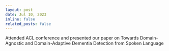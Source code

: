 ```yaml
---
layout: post
date: Jul 10, 2023
inline: false
related_posts: false
---
```


Attended ACL conference and presented our paper on Towards Domain-Agnostic and Domain-Adaptive Dementia Detection from Spoken Language
